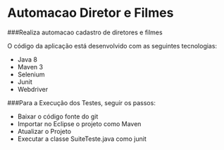 # Automacao Diretor e Filmes
###Realiza automacao cadastro de diretores e filmes

O código da aplicação está desenvolvido com as seguintes tecnologias:

- Java 8
- Maven 3
- Selenium
- Junit
- Webdriver

###Para a Execução dos Testes, seguir os passos:

- Baixar o código fonte do git
- Importar no Eclipse o projeto como Maven
- Atualizar o Projeto
- Executar a classe SuiteTeste.java como junit
